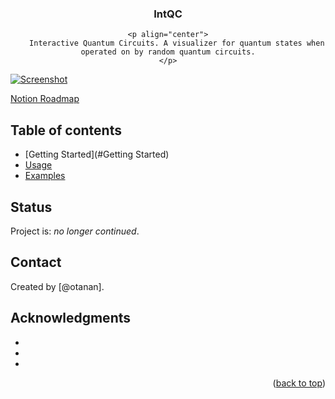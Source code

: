 <!-- Filename:      README.md -->
<!-- Author:        Jonathan Delgado -->
<!-- Description:   GitHub README -->

<!-- Header -->
<div align="center">
    <h3 align="center">
        IntQC
    </h3>

    <p align="center">
        Interactive Quantum Circuits. A visualizer for quantum states when operated on by random quantum circuits.
    </p>
</div>

<!-- Project Screenshot -->
[![Screenshot][screenshot]](https://example.com)

[Notion Roadmap](https://otanan.notion.site/IntQC-380ababd4ce54915995edb241d0064bb)

## Table of contents
* [Getting Started](#Getting Started)
* [Usage](#Usage)
* [Examples](#code-examples)

## Status
Project is: _no longer continued_.

## Contact
Created by [@otanan].

## Acknowledgments
* []()
* []()
* []()


<p align="right">(<a href="#readme-top">back to top</a>)</p>


<!-- Markdown links dictionary -->
<!-- https://www.markdownguide.org/basic-syntax/#reference-style-links -->
[screenshot]: https://foundations.projectpythia.org/_images/GitHub-logo.png
